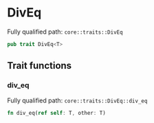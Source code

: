 # DivEq

Fully qualified path: `core::traits::DivEq`

```rust
pub trait DivEq<T>
```

## Trait functions

### div_eq

Fully qualified path: `core::traits::DivEq::div_eq`

```rust
fn div_eq(ref self: T, other: T)
```


